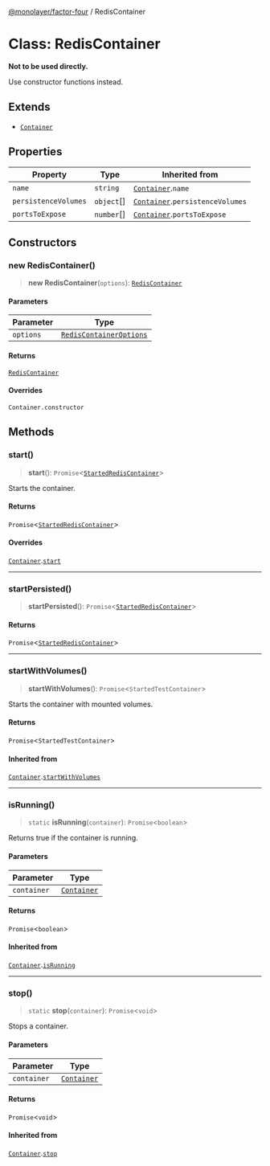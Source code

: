 [@monolayer/factor-four](../globals.md) / RedisContainer

# Class: RedisContainer

**Not to be used directly.**

Use constructor functions instead.

## Extends

- [`Container`](Container.md)

## Properties

| Property | Type | Inherited from |
| ------ | ------ | ------ |
| `name` | `string` | [`Container`](Container.md).`name` |
| `persistenceVolumes` | `object`[] | [`Container`](Container.md).`persistenceVolumes` |
| `portsToExpose` | `number`[] | [`Container`](Container.md).`portsToExpose` |

## Constructors

### new RedisContainer()

> **new RedisContainer**(`options`): [`RedisContainer`](RedisContainer.md)

#### Parameters

| Parameter | Type |
| ------ | ------ |
| `options` | [`RedisContainerOptions`](../interfaces/RedisContainerOptions.md) |

#### Returns

[`RedisContainer`](RedisContainer.md)

#### Overrides

`Container.constructor`

## Methods

### start()

> **start**(): `Promise`\<[`StartedRedisContainer`](StartedRedisContainer.md)\>

Starts the container.

#### Returns

`Promise`\<[`StartedRedisContainer`](StartedRedisContainer.md)\>

#### Overrides

[`Container`](Container.md).[`start`](Container.md#start)

***

### startPersisted()

> **startPersisted**(): `Promise`\<[`StartedRedisContainer`](StartedRedisContainer.md)\>

#### Returns

`Promise`\<[`StartedRedisContainer`](StartedRedisContainer.md)\>

***

### startWithVolumes()

> **startWithVolumes**(): `Promise`\<`StartedTestContainer`\>

Starts the container with mounted volumes.

#### Returns

`Promise`\<`StartedTestContainer`\>

#### Inherited from

[`Container`](Container.md).[`startWithVolumes`](Container.md#startwithvolumes)

***

### isRunning()

> `static` **isRunning**(`container`): `Promise`\<`boolean`\>

Returns true if the container is running.

#### Parameters

| Parameter | Type |
| ------ | ------ |
| `container` | [`Container`](Container.md) |

#### Returns

`Promise`\<`boolean`\>

#### Inherited from

[`Container`](Container.md).[`isRunning`](Container.md#isrunning)

***

### stop()

> `static` **stop**(`container`): `Promise`\<`void`\>

Stops a container.

#### Parameters

| Parameter | Type |
| ------ | ------ |
| `container` | [`Container`](Container.md) |

#### Returns

`Promise`\<`void`\>

#### Inherited from

[`Container`](Container.md).[`stop`](Container.md#stop)
